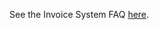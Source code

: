 See the Invoice System FAQ [here](https://www.reddit.com/r/JapanFinance/about/wiki/index/earning/business/invoices/).
